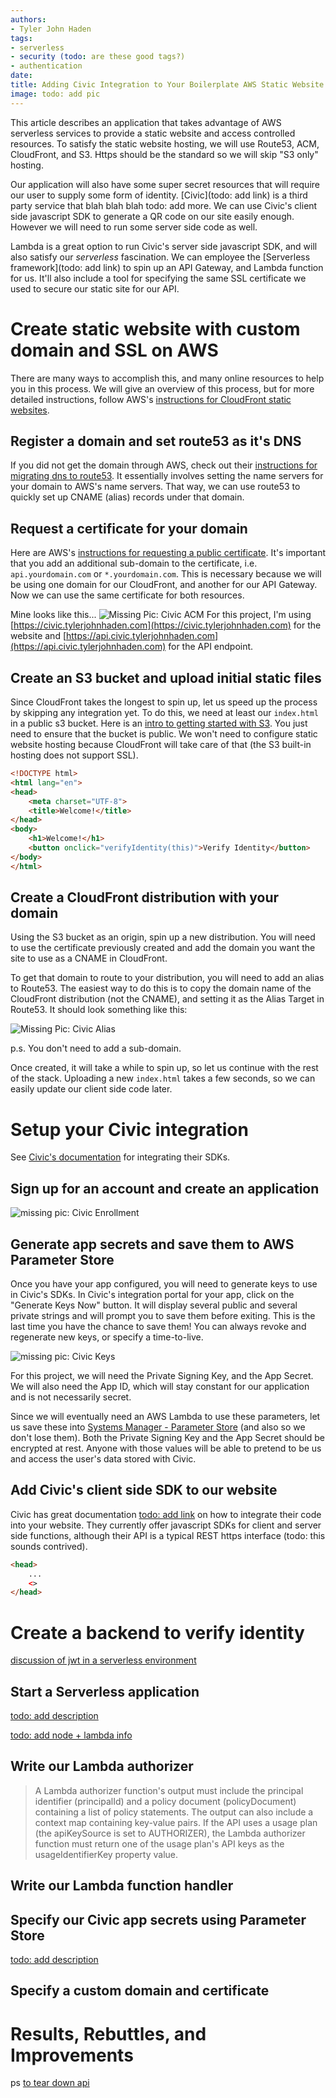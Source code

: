 ```yaml
---
authors:
- Tyler John Haden
tags:
- serverless
- security (todo: are these good tags?)
- authentication
date: 
title: Adding Civic Integration to Your Boilerplate AWS Static Website
image: todo: add pic
---
```


This article describes an application that takes advantage of AWS serverless services to provide a static website and access controlled resources. To satisfy the static website hosting, we will use Route53, ACM, CloudFront, and S3. Https should be the standard so we will skip "S3 only" hosting.

Our application will also have some super secret resources that will require our user to supply some form of identity. [Civic](todo: add link) is a third party service that blah blah blah todo: add more. We can use Civic's client side javascript SDK to generate a QR code on our site easily enough. However we will need to run some server side code as well. 

Lambda is a great option to run Civic's server side javascript SDK, and will also satisfy our _serverless_ fascination. We can employee the [Serverless framework](todo: add link) to spin up an API Gateway, and Lambda function for us. It'll also include a tool for specifying the same SSL certificate we used to secure our static site for our API.


# Create static website with custom domain and SSL on AWS

There are many ways to accomplish this, and many online resources to help you in this process. We will give an overview of this process, but for more detailed instructions, follow AWS's [instructions for CloudFront static websites](https://aws.amazon.com/premiumsupport/knowledge-center/cloudfront-serve-static-website/).

## Register a domain and set route53 as it's DNS
   
If you did not get the domain through AWS, check out their [instructions for migrating dns to route53](https://docs.aws.amazon.com/Route53/latest/DeveloperGuide/migrate-dns-domain-inactive.html). It essentially involves setting the name servers for your domain to AWS's name servers. That way, we can use route53 to quickly set up CNAME (alias) records under that domain.

## Request a certificate for your domain
   
Here are AWS's [instructions for requesting a public certificate](https://docs.aws.amazon.com/acm/latest/userguide/gs-acm-request-public.html). It's important that you add an additional sub-domain to the certificate, i.e. `api.yourdomain.com` or `*.yourdomain.com`. This is necessary because we will be using one domain for our CloudFront, and another for our API Gateway. Now we can use the same certificate for both resources.

   Mine looks like this... ![Missing Pic: Civic ACM](civic_acm.png)
   For this project, I'm using [https://civic.tylerjohnhaden.com](https://civic.tylerjohnhaden.com) for the website and [https://api.civic.tylerjohnhaden.com](https://api.civic.tylerjohnhaden.com) for the API endpoint.

## Create an S3 bucket and upload initial static files

Since CloudFront takes the longest to spin up, let us speed up the process by skipping any integration yet. To do this, we need at least our `index.html` in a public s3 bucket. Here is an [intro to getting started with S3](https://docs.aws.amazon.com/quickstarts/latest/s3backup/welcome.html). You just need to ensure that the bucket is public. We won't need to configure static website hosting because CloudFront will take care of that (the S3 built-in hosting does not support SSL).

```html
<!DOCTYPE html>
<html lang="en">
<head>
    <meta charset="UTF-8">
    <title>Welcome!</title>
</head>
<body>
    <h1>Welcome!</h1>
    <button onclick="verifyIdentity(this)">Verify Identity</button>
</body>
</html>
```

## Create a CloudFront distribution with your domain

Using the S3 bucket as an origin, spin up a new distribution. You will need to use the certificate previously created and add the domain you want the site to use as a CNAME in CloudFront.
   
To get that domain to route to your distribution, you will need to add an alias to Route53. The easiest way to do this is to copy the domain name of the CloudFront distribution (not the CNAME), and setting it as the Alias Target in Route53. It should look something like this:

![Missing Pic: Civic Alias](civic_alias.png)

p.s. You don't need to add a sub-domain.

Once created, it will take a while to spin up, so let us continue with the rest of the stack. Uploading a new `index.html` takes a few seconds, so we can easily update our client side code later.


# Setup your Civic integration

See [Civic's documentation](https://docs.civic.com) for integrating their SDKs.

## Sign up for an account and create an application

![missing pic: Civic Enrollment](civic_enrollment.png)

## Generate app secrets and save them to AWS Parameter Store

Once you have your app configured, you will need to generate keys to use in Civic's SDKs. In Civic's integration portal for your app, click on the "Generate Keys Now" button. It will display several public and several private strings and will prompt you to save them before exiting. This is the last time you have the chance to save them! You can always revoke and regenerate new keys, or specify a time-to-live.

![missing pic: Civic Keys](civic_keys.png)

For this project, we will need the Private Signing Key, and the App Secret. We will also need the App ID, which will stay constant for our application and is not necessarily secret.

Since we will eventually need an AWS Lambda to use these parameters, let us save these into [Systems Manager - Parameter Store](https://console.aws.amazon.com/systems-manager/parameters) (and also so we don't lose them). Both the Private Signing Key and the App Secret should be encrypted at rest. Anyone with those values will be able to pretend to be us and access the user's data stored with Civic.

## Add Civic's client side SDK to our website

Civic has great documentation [todo: add link]() on how to integrate their code into your website. They currently offer javascript SDKs for client and server side functions, although their API is a typical REST https interface (todo: this sounds contrived).

```html
<head>
    ...
    <>
</head>
```


# Create a backend to verify identity

[discussion of jwt in a serverless environment](https://yos.io/2017/09/03/serverless-authentication-with-jwt/)

## Start a Serverless application

[todo: add description](https://www.npmjs.com/package/serverless)

[todo: add node + lambda info](https://docs.aws.amazon.com/lambda/latest/dg/nodejs-prog-model-handler.html)

## Write our Lambda authorizer

>A Lambda authorizer function's output must include the principal identifier (principalId) and a policy document (policyDocument) containing a list of policy statements. The output can also include a context map containing key-value pairs. If the API uses a usage plan (the apiKeySource is set to AUTHORIZER), the Lambda authorizer function must return one of the usage plan's API keys as the usageIdentifierKey property value.

## Write our Lambda function handler

## Specify our Civic app secrets using Parameter Store

[todo: add description](https://serverless.com/blog/serverless-secrets-api-keys/)

## Specify a custom domain and certificate


# Results, Rebuttles, and Improvements

ps [to tear down api](https://serverless.com/framework/docs/providers/aws/cli-reference/remove/)

